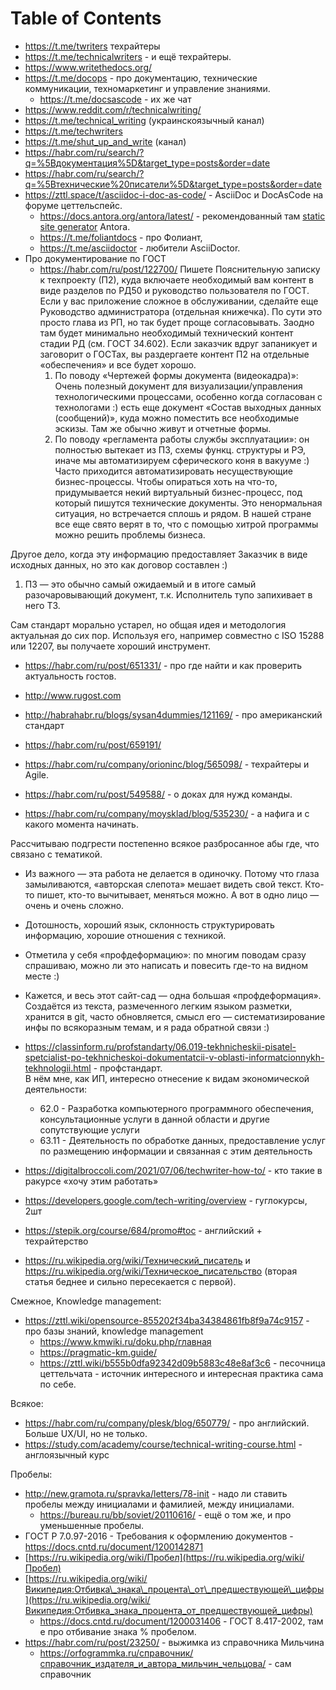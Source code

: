 
# Table of Contents



<div class="preview" id="org0fb102f">

</div>

-   <https://t.me/twriters> техрайтеры
-   <https://t.me/technicalwriters> - и ещё техрайтеры.
-   <https://www.writethedocs.org/>
-   <https://t.me/docops> - про документацию, технические коммуникации, техномаркетинг и управление знаниями.
    -   <https://t.me/docsascode> - их же чат
-   <https://www.reddit.com/r/technicalwriting/>
-   <https://t.me/technical_writing> (украинскоязычный канал)
-   <https://t.me/techwriters>
-   <https://t.me/shut_up_and_write> (канал)
-   <https://habr.com/ru/search/?q=%5Bдокументация%5D&target_type=posts&order=date>
-   <https://habr.com/ru/search/?q=%5Bтехнические%20писатели%5D&target_type=posts&order=date>
-   <https://zttl.space/t/asciidoc-i-doc-as-code/> - AsciiDoc и DocAsCode на форуме цеттельспейс.
    -   <https://docs.antora.org/antora/latest/> - рекомендованный там [static site generator](20211015003718-static_site_generators.publ.md) Antora.
    -   <https://t.me/foliantdocs> - про Фолиант,
    -   <https://t.me/asciidoctor> - любители AsciiDoctor.
-   Про документирование по ГОСТ
    -   <https://habr.com/ru/post/122700/>
        Пишете Пояснительную записку к техпроекту (П2), куда включаете необходимый вам контент в виде разделов по РД50 и руководство пользователя по ГОСТ. Если у вас приложение сложное в обслуживании, сделайте еще Руководство администратора (отдельная книжечка). По сути это просто глава из РП, но так будет проще согласовывать. Заодно там будет минимально необходимый технический контент стадии РД (см. ГОСТ 34.602). Если заказчик вдруг запаникует и заговорит о ГОСТах, вы раздергаете контент П2 на отдельные «обеспечения» и все будет хорошо.
        1.  По поводу «Чертежей формы документа (видеокадра)»: Очень полезный документ для визуализации/управления технологическими процессами, особенно когда согласован с технологами :)  есть еще документ «Состав выходных данных (сообщений)», куда можно поместить все необходимые эскизы. Там же обычно живут и отчетные формы.
        2.  По поводу «регламента работы службы эксплуатации»: он полностью вытекает из ПЗ, схемы функц. структуры и РЭ, иначе мы автоматизируем сферического коня в вакууме :) Часто приходится автоматизировать несуществующие бизнес-процессы. Чтобы опираться хоть на что-то, придумывается некий виртуальный бизнес-процесс, под который пишутся технические документы. Это ненормальная ситуация, но встречается сплошь и рядом. В нашей стране все еще свято верят в то, что с помощью хитрой программы можно решить проблемы бизнеса.

Другое дело, когда эту информацию предоставляет Заказчик в виде исходных данных, но это как договор составлен :)

1.  ПЗ — это обычно самый ожидаемый и в итоге самый разочаровывающий документ, т.к. Исполнитель тупо запихивает в него ТЗ.

Сам стандарт морально устарел, но общая идея и методология актуальная до сих пор. Используя его, например совместно с ISO 15288 или 12207, вы получаете хороший инструмент.       

-   <https://habr.com/ru/post/651331/> - про где найти и как проверить актуальность гостов.
-   <http://www.rugost.com>

-   <http://habrahabr.ru/blogs/sysan4dummies/121169/> - про американский стандарт
-   <https://habr.com/ru/post/659191/>
-   <https://habr.com/ru/company/orioninc/blog/565098/> - техрайтеры и Agile.
-   <https://habr.com/ru/post/549588/> - о доках для нужд команды.
-   <https://habr.com/ru/company/moysklad/blog/535230/> - а нафига и с какого момента начинать.

Рассчитываю подгрести постепенно всякое разбросанное абы где, что связано с тематикой.

-   Из важного — эта работа не делается в одиночку. Потому что глаза замыливаются, «авторская слепота» мешает видеть свой текст. Кто-то пишет, кто-то вычитывает, меняться можно. А вот в одно лицо — очень и очень сложно.
-   Дотошность, хороший язык, склонность структурировать информацию, хорошие отношения с техникой.
-   Отметила у себя «профдеформацию»: по многим поводам сразу спрашиваю, можно ли это написать и повесить где-то на видном месте :)
-   Кажется, и весь этот сайт-сад — одна большая «профдеформация». Создаётся из текста, размеченного легким языком разметки, хранится в git, часто обновляется, смысл его — систематизирование инфы по всякоразным темам, и я рада обратной связи :)

-   <https://classinform.ru/profstandarty/06.019-tekhnicheskii-pisatel-spetcialist-po-tekhnicheskoi-dokumentatcii-v-oblasti-informatcionnykh-tekhnologii.html> - профстандарт.  
    В нём мне, как ИП, интересно отнесение к видам экономической деятельности:
    -   62.0 - Разработка компьютерного программного обеспечения, консультационные услуги в данной области и другие сопутствующие услуги
    -   63.11 - Деятельность по обработке данных, предоставление услуг по размещению информации и связанная с этим деятельность

-   <https://digitalbroccoli.com/2021/07/06/techwriter-how-to/> - кто такие в ракурсе «хочу этим работать»
-   <https://developers.google.com/tech-writing/overview> - гуглокурсы, 2шт
-   <https://stepik.org/course/684/promo#toc> - английский + техрайтерство
-   <https://ru.wikipedia.org/wiki/Технический_писатель> и <https://ru.wikipedia.org/wiki/Техническое_писательство> (вторая статья беднее и сильно пересекается с первой).

Смежное, Knowledge management:

-   <https://zttl.wiki/opensource-855202f34ba34384861fb8f9a74c9157> - про базы знаний, knowledge management
    -   <https://www.kmwiki.ru/doku.php/главная>
    -   <https://pragmatic-km.guide/>
    -   <https://zttl.wiki/b555b0dfa92342d09b5883c48e8af3c6> - песочница цеттельчата - источник интересного и интересная практика сама по себе.

Всякое:

-   <https://habr.com/ru/company/plesk/blog/650779/> - про английский. Больше UX/UI, но не только.
-   <https://study.com/academy/course/technical-writing-course.html> - англоязычный курс

Пробелы:   

-   <http://new.gramota.ru/spravka/letters/78-init> - надо ли ставить пробелы между инициалами и фамилией, между инициалами.
    -   <https://bureau.ru/bb/soviet/20110616/> - ещё о том же, и про уменьшенные пробелы.
-   ГОСТ Р 7.0.97-2016 - Требования к оформлению документов - <https://docs.cntd.ru/document/1200142871>
-   [https://ru.wikipedia.org/wiki/Пробел](https://ru.wikipedia.org/wiki/Пробел)
-   [https://ru.wikipedia.org/wiki/Википедия:Отбивка\_знака\_процента\_от\_предшествующей\_цифры](https://ru.wikipedia.org/wiki/Википедия:Отбивка_знака_процента_от_предшествующей_цифры)
    -   <https://docs.cntd.ru/document/1200031406> - ГОСТ 8.417-2002, там е про отбивание знака % пробелом.
-   <https://habr.com/ru/post/23250/> - выжимка из справочника Мильчина
    -   <https://orfogrammka.ru/справочник/справочник_издателя_и_автора_мильчин_чельцова/> - сам справочник

